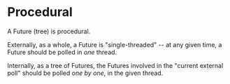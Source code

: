 # Procedural

A Future (tree) is procedural.

Externally, as a whole, a Future is "single-threaded" -- at any given time, a
Future should be polled in *one* thread.

Internally, as a tree of Futures, the Futures involved in the "current external
poll" should be polled *one by one*, in the given thread.
